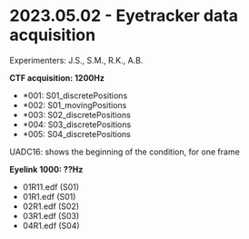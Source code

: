 # 2023.05.02 - Eyetracker data acquisition

Experimenters: J.S., S.M., R.K., A.B.

**CTF acquisition: 1200Hz**       
- *001: S01_discretePositions     
- *002: S01_movingPositions         
- *003: S02_discretePositions      
- *004: S03_discretePositions       
- *005: S04_discretePositions      

UADC16: shows the beginning of the condition, for one frame

**Eyelink 1000: ??Hz**
-  01R11.edf (S01) 
-  01R1.edf (S01) 
-  02R1.edf (S02) 
-  03R1.edf (S03) 
-  04R1.edf (S04) 


